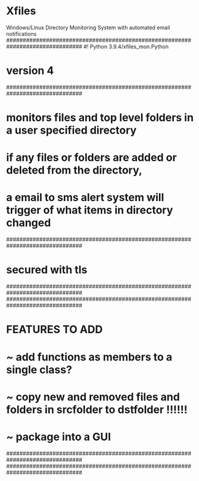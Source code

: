# Xfiles
Windows/Linux  Directory Monitoring System with automated email notifications
###############################################################################
#! Python 3.9.4/xfiles_mon.Python										
# version 4																
###############################################################################
# monitors files and top level folders in a user specified directory 	
# if any files or folders are added or deleted from the directory, 		
# a email to sms alert system will trigger of what items in directory changed		
###############################################################################
# secured with tls
###############################################################################
###############################################################################
# FEATURES TO ADD 		
# ~ add functions as members to a single class?
# ~ copy new and removed files and folders in srcfolder to dstfolder !!!!!!
# ~ package into a GUI
###############################################################################
###############################################################################
